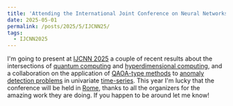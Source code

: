 ```yaml
---
title: 'Attending the International Joint Conference on Neural Networks 2025'
date: 2025-05-01
permalink: /posts/2025/5/IJCNN25/
tags:
  - IJCNN2025
---
```


I'm going to present at [IJCNN 2025](https://2025.ijcnn.org/) a couple of recent results about the intersections of [quantum computing](https://en.wikipedia.org/wiki/Quantum_computing) and [hyperdimensional computing](https://en.wikipedia.org/wiki/Hyperdimensional_computing), and a collaboration on the application of [QAOA-type methods](https://en.wikipedia.org/wiki/Quantum_optimization_algorithms) to [anomaly detection problems](https://en.wikipedia.org/wiki/Anomaly_detection) in univariate [time-series](https://en.wikipedia.org/wiki/Time_series). This year I'm lucky that the conference will be held in [Rome](https://en.wikipedia.org/wiki/Rome), thanks to all the organizers for the amazing work they are doing. If you happen to be around let me know!

